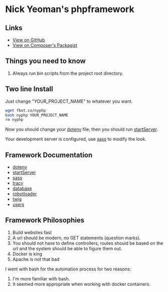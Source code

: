 # Nick Yeoman's phpframework

## Links

* [View on GitHub](https://github.com/nickyeoman/phpframework)
* [View on Composer's Packagist](https://packagist.org/packages/nickyeoman/phpframework)

## Things you need to know

1. Always run bin scripts from the project root directory.

## Two line Install

Just change "YOUR_PROJECT_NAME" to whatever you want.

```bash
wget fbot.co/nyphp
bash nyphp YOUR_PROJECT_NAME
rm nyphp
```
Now you should change your [dotenv](https://github.com/nickyeoman/phpframework/blob/main/docs/dotenv.md) file;
then you should run [startServer](https://github.com/nickyeoman/phpframework/blob/main/docs/startserver.md).

Your development server is configured, use [sass](https://github.com/nickyeoman/phpframework/blob/main/docs/sass.md) to modify the look.

## Framework Documentation

* [dotenv](https://github.com/nickyeoman/phpframework/tree/main/docs)
* [startServer](https://github.com/nickyeoman/phpframework/blob/main/docs/startserver.md)
* [sass](https://github.com/nickyeoman/phpframework/blob/main/docs/sass.md)
* [tracy](https://github.com/nickyeoman/phpframework/blob/main/docs/tracy.md)
* [database](https://github.com/nickyeoman/phpframework/blob/main/docs/database.md)
* [robotloader](https://github.com/nickyeoman/phpframework/blob/main/docs/robotloader.md)
* [twig](https://github.com/nickyeoman/phpframework/blob/main/docs/twig.md)
* [users](https://github.com/nickyeoman/phpframework/blob/main/docs/users.md)

## Framework Philosophies

1. Build websites fast
1. A url should be modern, no GET statements (question marks).
1. You should not have to define controllers, routes should be based on the url and the system should be able to figure them out.
1. Docker is king
1. Apache is not that bad

I went with bash for the automation process for two reasons:

1. I'm more familiar with bash.
1. It seemed more appropriate when working with docker containers.
